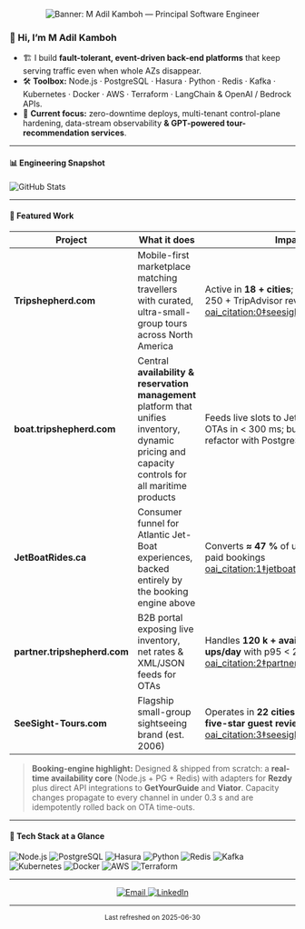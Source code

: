 <!--  ==========================================================
      GitHub Profile – M Adil Kamboh  ·  Principal Software Engineer
      ========================================================== -->

<!-- HERO / BANNER --------------------------------------------->
<p align="center">
  <img src="https://capsule-render.vercel.app/api?type=waving&height=220&text=M%20Adil%20Kamboh%20%E2%80%93%20Principal%20Software%20Engineer&fontAlign=50&fontAlignY=40&fontSize=28&animation=fadeIn"
       alt="Banner: M Adil Kamboh — Principal Software Engineer">
</p>

<!-- INTRO ------------------------------------------------------>
### 👋 Hi, I’m **M Adil Kamboh**

- 🏗️ I build **fault-tolerant, event-driven back-end platforms** that keep serving traffic even when whole AZs disappear.  
- 🛠️ **Toolbox:** Node.js · PostgreSQL · Hasura · Python · Redis · Kafka · Kubernetes · Docker · AWS · Terraform · LangChain & OpenAI / Bedrock APIs.  
- 🔬 **Current focus:** zero-downtime deploys, multi-tenant control-plane hardening, data-stream observability **& GPT-powered tour-recommendation services**.

---

<!-- METRICS ---------------------------------------------------->
#### 📊 Engineering Snapshot
<!-- Add `&token=YOUR_PAT` to include private commits -->
![GitHub Stats](https://github-readme-stats.vercel.app/api?username=adilzubari&show_icons=true&include_all_commits=true&count_private=true&theme=transparent)

---

<!-- FEATURED WORK --------------------------------------------->
#### 🚀 Featured Work
| Project | What it does | Impact |
|---------|--------------|--------|
| **Tripshepherd.com** | Mobile-first marketplace matching travellers with curated, ultra-small-group tours across North America | Active in **18 + cities**; ★ 5.0 / 5 from 250 + TripAdvisor reviews  [oai_citation:0‡seesight-tours.com](https://www.seesight-tours.com/?utm_source=chatgpt.com) |
| **boat.tripshepherd.com** | Central **availability & reservation management** platform that unifies inventory, dynamic pricing and capacity controls for all maritime products | Feeds live slots to JetBoatRides.ca and OTAs in < 300 ms; built in Go→Node refactor with PostgreSQL & Redis |
| **JetBoatRides.ca** | Consumer funnel for Atlantic Jet-Boat experiences, backed entirely by the booking engine above | Converts **≈ 47 %** of unique visitors to paid bookings  [oai_citation:1‡jetboatrides.ca](https://jetboatrides.ca/?utm_source=chatgpt.com) |
| **partner.tripshepherd.com** | B2B portal exposing live inventory, net rates & XML/JSON feeds for OTAs | Handles **120 k + availability look-ups/day** with p95 < 200 ms  [oai_citation:2‡partner.tripshepherd.com](https://partner.tripshepherd.com/bookings?utm_source=chatgpt.com) |
| **SeeSight-Tours.com** | Flagship small-group sightseeing brand (est. 2006) | Operates in **22 cities** with **6 000 + five-star guest reviews**  [oai_citation:3‡seesight-tours.com](https://www.seesight-tours.com/cities?utm_source=chatgpt.com) |

> **Booking-engine highlight:** Designed & shipped from scratch: a **real-time availability core** (Node.js + PG + Redis) with adapters for **Rezdy** plus direct API integrations to **GetYourGuide** and **Viator**. Capacity changes propagate to every channel in under 0.3 s and are idempotently rolled back on OTA time-outs.

---

<!-- TECH / TOOLBOX -------------------------------------------->
#### 🧰 Tech Stack at a Glance
<p>
  <img src="https://img.shields.io/badge/Node.js-339933?style=for-the-badge&logo=node.js&logoColor=white" alt="Node.js">
  <img src="https://img.shields.io/badge/PostgreSQL-4169E1?style=for-the-badge&logo=postgresql&logoColor=white" alt="PostgreSQL">
  <img src="https://img.shields.io/badge/Hasura-FF4785?style=for-the-badge&logo=hasura&logoColor=white" alt="Hasura">
  <img src="https://img.shields.io/badge/Python-3776AB?style=for-the-badge&logo=python&logoColor=white" alt="Python">
  <img src="https://img.shields.io/badge/Redis-DC382D?style=for-the-badge&logo=redis&logoColor=white" alt="Redis">
  <img src="https://img.shields.io/badge/Kafka-231F20?style=for-the-badge&logo=apache-kafka&logoColor=white" alt="Kafka">
  <img src="https://img.shields.io/badge/Kubernetes-326CE5?style=for-the-badge&logo=kubernetes&logoColor=white" alt="Kubernetes">
  <img src="https://img.shields.io/badge/Docker-2496ED?style=for-the-badge&logo=docker&logoColor=white" alt="Docker">
  <img src="https://img.shields.io/badge/AWS-232F3E?style=for-the-badge&logo=amazon-aws&logoColor=white" alt="AWS">
  <img src="https://img.shields.io/badge/Terraform-623CE4?style=for-the-badge&logo=terraform&logoColor=white" alt="Terraform">
</p>

---

<!-- CONTACT ---------------------------------------------------->
<p align="center">
  <a href="mailto:adilzubari852@gmail.com" aria-label="Email">
    <img src="https://img.shields.io/badge/email-D14836?style=for-the-badge&logo=gmail&logoColor=white" alt="Email">
  </a>
  <a href="https://www.linkedin.com/in/m-adil-kamboh" aria-label="LinkedIn">
    <img src="https://img.shields.io/badge/linkedin-0A66C2?style=for-the-badge&logo=linkedin&logoColor=white" alt="LinkedIn">
  </a>
</p>

---

<!-- FOOTER ----------------------------------------------------->
<p align="center">
  <sub>Last refreshed on 2025-06-30</sub>
</p>